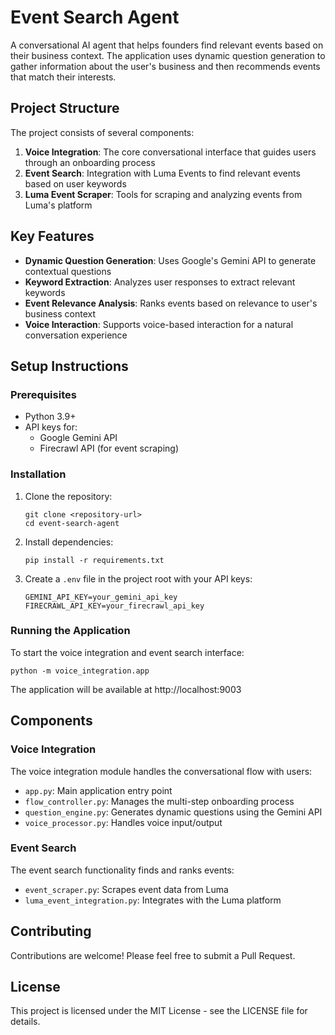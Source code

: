 # Event Search Agent

A conversational AI agent that helps founders find relevant events based on their business context. The application uses dynamic question generation to gather information about the user's business and then recommends events that match their interests.

## Project Structure

The project consists of several components:

1. **Voice Integration**: The core conversational interface that guides users through an onboarding process
2. **Event Search**: Integration with Luma Events to find relevant events based on user keywords
3. **Luma Event Scraper**: Tools for scraping and analyzing events from Luma's platform

## Key Features

- **Dynamic Question Generation**: Uses Google's Gemini API to generate contextual questions
- **Keyword Extraction**: Analyzes user responses to extract relevant keywords
- **Event Relevance Analysis**: Ranks events based on relevance to user's business context
- **Voice Interaction**: Supports voice-based interaction for a natural conversation experience

## Setup Instructions

### Prerequisites

- Python 3.9+
- API keys for:
  - Google Gemini API
  - Firecrawl API (for event scraping)

### Installation

1. Clone the repository:
   ```
   git clone <repository-url>
   cd event-search-agent
   ```

2. Install dependencies:
   ```
   pip install -r requirements.txt
   ```

3. Create a `.env` file in the project root with your API keys:
   ```
   GEMINI_API_KEY=your_gemini_api_key
   FIRECRAWL_API_KEY=your_firecrawl_api_key
   ```

### Running the Application

To start the voice integration and event search interface:

```
python -m voice_integration.app
```

The application will be available at http://localhost:9003

## Components

### Voice Integration

The voice integration module handles the conversational flow with users:

- `app.py`: Main application entry point
- `flow_controller.py`: Manages the multi-step onboarding process
- `question_engine.py`: Generates dynamic questions using the Gemini API
- `voice_processor.py`: Handles voice input/output

### Event Search

The event search functionality finds and ranks events:

- `event_scraper.py`: Scrapes event data from Luma
- `luma_event_integration.py`: Integrates with the Luma platform

## Contributing

Contributions are welcome! Please feel free to submit a Pull Request.

## License

This project is licensed under the MIT License - see the LICENSE file for details.